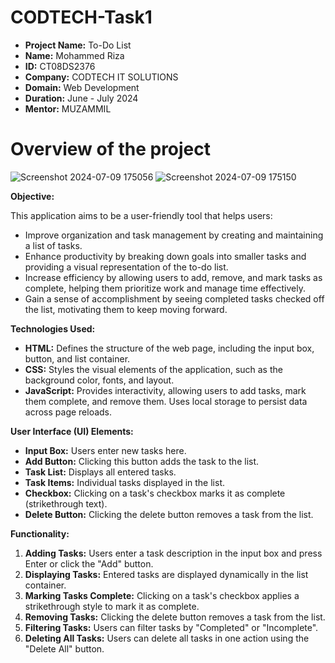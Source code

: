 # CODTECH-Task1 


* **Project Name:** To-Do List
* **Name:** Mohammed Riza
* **ID:** CT08DS2376
* **Company:** CODTECH IT SOLUTIONS
* **Domain:** Web Development
* **Duration:** June - July 2024
* **Mentor:** MUZAMMIL
  
# Overview of the project
![Screenshot 2024-07-09 175056](https://github.com/Riza0603/CODTECH-Task-1/assets/128140883/1e53470f-a2eb-4f70-88dc-c362c41b8288)
![Screenshot 2024-07-09 175150](https://github.com/Riza0603/CODTECH-Task-1/assets/128140883/2a1f812e-c8e9-4846-8262-87b2692aea1b)





**Objective:**


This application aims to be a user-friendly tool that helps users:

* Improve organization and task management by creating and maintaining a list of tasks.
* Enhance productivity by breaking down goals into smaller tasks and providing a visual representation of the to-do list.
* Increase efficiency by allowing users to add, remove, and mark tasks as complete, helping them prioritize work and manage time effectively.
* Gain a sense of accomplishment by seeing completed tasks checked off the list, motivating them to keep moving forward.


**Technologies Used:**

* **HTML:** Defines the structure of the web page, including the input box, button, and list container.
* **CSS:** Styles the visual elements of the application, such as the background color, fonts, and layout.
* **JavaScript:** Provides interactivity, allowing users to add tasks, mark them complete, and remove them. Uses local storage to persist data across page reloads.


**User Interface (UI) Elements:**

* **Input Box:** Users enter new tasks here.
* **Add Button:** Clicking this button adds the task to the list.
* **Task List:** Displays all entered tasks.
* **Task Items:** Individual tasks displayed in the list.
* **Checkbox:** Clicking on a task's checkbox marks it as complete (strikethrough text).
* **Delete Button:** Clicking the delete button removes a task from the list.
  
**Functionality:**

1. **Adding Tasks:** Users enter a task description in the input box and press Enter or click the "Add" button.
2. **Displaying Tasks:** Entered tasks are displayed dynamically in the list container.
3. **Marking Tasks Complete:** Clicking on a task's checkbox applies a strikethrough style to mark it as complete.
4. **Removing Tasks:** Clicking the delete button removes a task from the list.
5. **Filtering Tasks:** Users can filter tasks by "Completed" or "Incomplete".
6. **Deleting All Tasks:** Users can delete all tasks in one action using the "Delete All" button.
